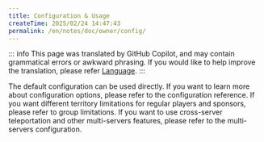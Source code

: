 ```yaml
---
title: Configuration & Usage
createTime: 2025/02/24 14:47:43
permalink: /en/notes/doc/owner/config/
---
```


::: info
This page was translated by GitHub Copilot, and may contain grammatical errors or awkward phrasing.
If you would like to help improve the translation, please refer [Language](/en/notes/doc/owner/config-ref/languages/).
:::

<LinkCard title="Configuration Reference" href="/en/notes/doc/owner/config-ref/overview/" icon="fluent-emoji-flat:bookmark-tabs">
    The default configuration can be used directly. If you want to learn more about configuration options, please refer to the configuration reference.
</LinkCard>

<LinkCard title="Group Limitations" href="/en/notes/doc/owner/other/multi-limitations/" icon="fluent-emoji-flat:bar-chart">
    If you want different territory limitations for regular players and sponsors, please refer to group limitations.
</LinkCard>

<LinkCard title="Multi Servers" href="/en/notes/doc/owner/other/multi-server/" icon="emojione-v1:three-networked-computers">
    If you want to use cross-server teleportation and other multi-servers features, please refer to the multi-servers configuration.
</LinkCard>
